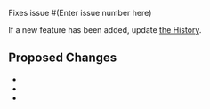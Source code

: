 Fixes issue #(Enter issue number here)

If a new feature has been added, update [the History](https://github.com/FETS-AI/GANDLF/blob/master/HISTORY.md).

## Proposed Changes
  -
  -
  -